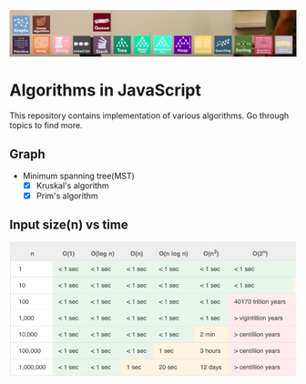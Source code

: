 ![Alt text](/topics.png "Topics")

# Algorithms in JavaScript

This repository contains implementation of various algorithms.
Go through topics to find more.

## Graph

- Minimum spanning tree(MST)
    - [X] Kruskal's algorithm
    - [X] Prim's algorithm

## Input size(n) vs time
![Alt text](/order.png "order-of-growth")

